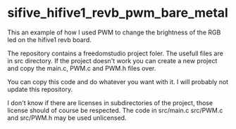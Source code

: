 # sifive_hifive1_revb_pwm_bare_metal
This an example of how I used PWM to change the brightness of the RGB led on the hifive1 revb board.

The repository contains a freedomstudio project foler.
The usefull files are in src directory. If the project doesn't work  you can create a new project and copy the main.c, PWM.c and PWM.h files over.

You can copy this code and do whatever you want with it.
I will probably not update this repository.

I don't know if there are licenses in subdirectories of the project, those license should of course be respected. 
The code in src/main.c src/PWM.c and src/PWM.h may be used unlicensed.

